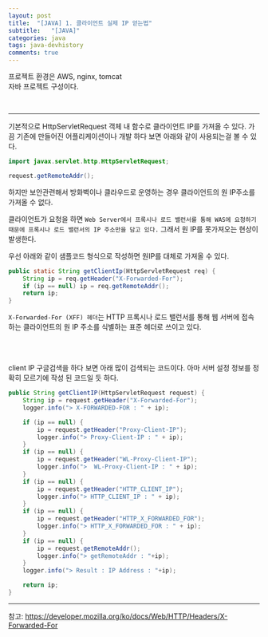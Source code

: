 ```yaml
---
layout: post
title:  "[JAVA] 1. 클라이언트 실제 IP 얻는법"
subtitle:   "[JAVA]"
categories: java
tags: java-devhistory
comments: true
---
```


프로젝트 환경은 AWS, nginx, tomcat  
자바 프로젝트 구성이다.  

<br>


---

기본적으로 HttpServletRequest 객체 내 함수로 클라이언트 IP를 가져올 수 있다. 가끔 기존에 만들어진 어플리케이션이나 개발 하다 보면 아래와 같이 사용되는걸 볼 수 있다.

```java
import javax.servlet.http.HttpServletRequest;

request.getRemoteAddr();
```

하지만 보안관련해서 방화벽이나 클라우드로 운영하는 경우 클라이언트의 원 IP주소를 가져올 수 없다.

클라이언트가 요청을 하면 `Web Server에서 프록시나 로드 밸런서를 통해 WAS에 요청하기 때문에 프록시나 로드 밸런서의 IP 주소만을 담고 있다.` 그래서 원 IP를 못가져오는 현상이 발생한다.

우선 아래와 같이 샘플코드 형식으로 작성하면 원IP를 대체로 가져올 수 있다.

```java
public static String getClientIp(HttpServletRequest req) {
    String ip = req.getHeader("X-Forwarded-For");
    if (ip == null) ip = req.getRemoteAddr();
    return ip;
}
```

`X-Forwarded-For (XFF) 헤더`는 HTTP 프록시나 로드 밸런서를 통해 웹 서버에 접속하는 클라이언트의 원 IP 주소를 식별하는 표준 헤더로 쓰이고 있다.


<br><br>

client IP 구글검색을 하다 보면 아래 많이 검색되는 코드이다.
아마 서버 설정 정보를 정확히 모르기에 작성 된 코드일 듯 하다.


```java
public String getClientIP(HttpServletRequest request) {
    String ip = request.getHeader("X-Forwarded-For");
    logger.info("> X-FORWARDED-FOR : " + ip);

    if (ip == null) {
        ip = request.getHeader("Proxy-Client-IP");
        logger.info("> Proxy-Client-IP : " + ip);
    }
    if (ip == null) {
        ip = request.getHeader("WL-Proxy-Client-IP");
        logger.info(">  WL-Proxy-Client-IP : " + ip);
    }
    if (ip == null) {
        ip = request.getHeader("HTTP_CLIENT_IP");
        logger.info("> HTTP_CLIENT_IP : " + ip);
    }
    if (ip == null) {
        ip = request.getHeader("HTTP_X_FORWARDED_FOR");
        logger.info("> HTTP_X_FORWARDED_FOR : " + ip);
    }
    if (ip == null) {
        ip = request.getRemoteAddr();
        logger.info("> getRemoteAddr : "+ip);
    }
    logger.info("> Result : IP Address : "+ip);

    return ip;
}
```

---
참고: https://developer.mozilla.org/ko/docs/Web/HTTP/Headers/X-Forwarded-For